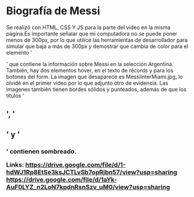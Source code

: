 # Biografía de Messi

Se realizó con HTML, CSS Y JS para la parte del video en la misma página.Es importante señalar que mi computadora no se puede poner menos de 300px, por lo que utilicé las herramientas de desarrollador para simular que baja a más de 300px y demostrar que cambia de color para el elemento '<article>' que contiene la información sobre Messi en la selección Argentina. También, hay dos elementos hover, en el texto de récords y para los botones del form. La imagen que desaparece es MessiInterMiami.jpg, lo olvidé en el primer video por lo que adjunto otro de evidencia. Las imagenes también tienen bordes sólidos y punteados, además de que los títulos '<h1>', '<h2>' y '<h3>' contienen sombreado.

Links:
https://drive.google.com/file/d/1-hdWJ1Rp8EtSe3ksJCTLvSb7opRjbn57/view?usp=sharing
https://drive.google.com/file/d/1aYk-AuF0LYZ_n2LoN7kpdnRsnSzv_uM0/view?usp=sharing

